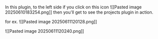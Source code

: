 In this plugin, to the left side if you click on this icon ![[Pasted image 20250610183254.png]]
then you'll get to see the projects plugin in action.

for ex.
![[Pasted image 20250611120128.png]] 

![[Pasted image 20250611120240.png]]